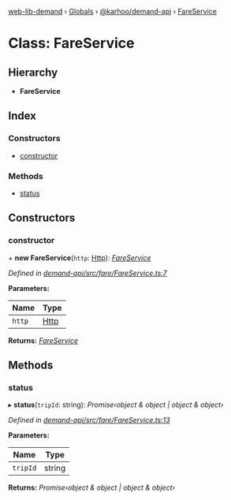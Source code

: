 [web-lib-demand](../README.md) › [Globals](../globals.md) › [@karhoo/demand-api](../modules/_karhoo_demand_api.md) › [FareService](_karhoo_demand_api.fareservice.md)

# Class: FareService

## Hierarchy

* **FareService**

## Index

### Constructors

* [constructor](_karhoo_demand_api.fareservice.md#constructor)

### Methods

* [status](_karhoo_demand_api.fareservice.md#status)

## Constructors

###  constructor

\+ **new FareService**(`http`: [Http](../interfaces/_karhoo_demand_api.http.md)): *[FareService](_karhoo_demand_api.fareservice.md)*

*Defined in [demand-api/src/fare/FareService.ts:7](https://github.com/karhoo/web-lib-demand/blob/af835b5/packages/demand-api/src/fare/FareService.ts#L7)*

**Parameters:**

Name | Type |
------ | ------ |
`http` | [Http](../interfaces/_karhoo_demand_api.http.md) |

**Returns:** *[FareService](_karhoo_demand_api.fareservice.md)*

## Methods

###  status

▸ **status**(`tripId`: string): *Promise‹object & object | object & object›*

*Defined in [demand-api/src/fare/FareService.ts:13](https://github.com/karhoo/web-lib-demand/blob/af835b5/packages/demand-api/src/fare/FareService.ts#L13)*

**Parameters:**

Name | Type |
------ | ------ |
`tripId` | string |

**Returns:** *Promise‹object & object | object & object›*

